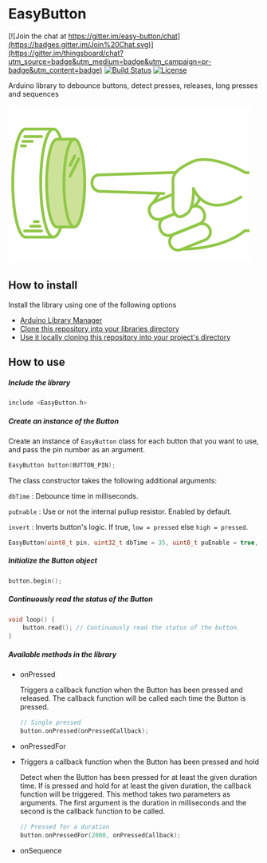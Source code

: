 # EasyButton

[![Join the chat at https://gitter.im/easy-button/chat](https://badges.gitter.im/Join%20Chat.svg)](https://gitter.im/thingsboard/chat?utm_source=badge&utm_medium=badge&utm_campaign=pr-badge&utm_content=badge)
[![Build Status](https://travis-ci.org/thingsboard/thingsboard.svg?branch=master)](https://travis-ci.org/thingsboard/thingsboard)
[![License](https://img.shields.io/badge/license-MIT%20License-blue.svg)](http://doge.mit-license.org)

Arduino library to debounce buttons, detect presses, releases, long presses and sequences

![](img.gif)

## How to install

Install the library using one of the following options

- [Arduino Library Manager](https://www.arduino.cc/en/Guide/Libraries)
- [Clone this repository into your libraries directory](https://help.github.com/articles/cloning-a-repository/)
- [Use it locally cloning this repository into your project's directory](https://help.github.com/articles/cloning-a-repository/)

## How to use

##### Include the library

``` c++
include <EasyButton.h>
```

##### Create an instance of the Button

Create an instance of `EasyButton` class for each button that you want to use, and pass the pin number as an argument. 

```c++
EasyButton button(BUTTON_PIN);
```

The class constructor takes the following additional arguments:

`dbTime` : Debounce time in milliseconds.

`puEnable` : Use or not the internal pullup resistor. Enabled by default.

`invert` : Inverts button's logic. If true, `low = pressed` else `high = pressed`.

```c++
EasyButton(uint8_t pin, uint32_t dbTime = 35, uint8_t puEnable = true, uint8_t invert = true)
```

##### Initialize the Button object

```c++
button.begin();
```

##### Continuously read the status of the Button

```c++
void loop() {
	button.read(); // Continuously read the status of the button. 
}
```

##### Available methods in the library

- onPressed

  Triggers a callback function when the Button has been pressed and released. The callback function will be called each time the Button is pressed.

  ```c++
  // Single pressed
  button.onPressed(onPressedCallback);
  ```

- onPressedFor

- Triggers a callback function when the Button has been pressed and hold

  Detect when the Button has been pressed for at least the given duration time. If is pressed and hold for at least the given duration, the callback function will be triggered. This method takes two parameters as arguments. The first argument is the duration in milliseconds and the second is the callback function to be called.

  ```c++
  // Pressed for a duration
  button.onPressedFor(2000, onPressedCallback);
  ```

- onSequence


